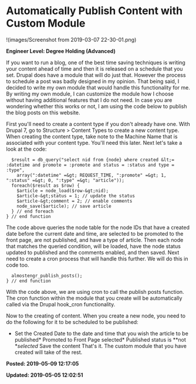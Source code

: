 # Automatically Publish Content with Custom Module

!(images/Screenshot from 2019-03-07 22-30-01.png)

**Engineer Level: Degree Holding (Advanced)** 

 If you want to run a blog, one of the best time saving techniques is writing your content ahead of time and then it is released on a schedule that you set.
 Drupal does have a module that will do just that. However the process to schedule a post was badly designed in my opinion. That being said, I decided to write my own module that would handle this functionality for me. By writing my own module, I can customize the module how I choose without having additional features that I do not need. In case you are wondering whether this works or not, I am using the code below to publish the blog posts on this website.
 
 First you'll need to create a content type if you don't already have one. With Drupal 7, go to Structure &gt; Content Types to create a new content type. When creating the content type, take note to the Machine Name that is associated with your content type. You'll need this later.
 Next let's take a look at the code:
 
```function almostengr_publish_posts() {
  $result = db_query("select nid from {node} where created &lt;= :datetime and promote = :promote and status = :status and type = :type",
	array(":datetime" =&gt; REQUEST_TIME, ":promote" =&gt; 1, ":status" =&gt; 0, ":type" =&gt; "article"));
  foreach($result as $row) {
    $article = node_load($row-&gt;nid);
    $article-&gt;status = 1; // update the status
    $article-&gt;comment = 2; // enable comments
    node_save($article); // save article
  } // end foreach
} // end function
```
 The code above queries the node table for the node IDs that have a created date before the current date and time, are selected to be promoted to the front page, are not published, and have a type of article. Then each node that matches the queried condition, will be loaded, have the node status updated to published and the comments enabled, and then saved.
 Next need to create a cron process that will handle this further. We will do this in code too.
 
```function almostengr_cron() {
  almostengr_publish_posts();
} // end function
```
 
 With the code above, we are using cron to call the publish posts function. The cron function within the module that you create will be automatically called via the Drupal hook_cron functionality.
 
 Now to the creating of content. When you create a new node, you need to do the following for it to be scheduled to be published:
* Set the Created Date to the date and time that you wish the article to be published* Promoted to Front Page selected* Published status is **not **selected* Save the content
 That's it. The custom module that you have created will take of the rest.


**Posted: 2019-05-09 12:17:05** 

**Updated: 2019-05-05 12:02:51** 



